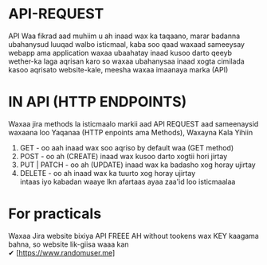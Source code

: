# API-REQUEST
API Waa fikrad aad muhiim u ah inaad wax ka taqaano, marar badanna ubahanysud luuqad walbo isticmaal,
kaba soo qaad waxaad sameeysay webapp ama application waxaa ubaahatay inaad kusoo darto qeeyb wether-ka laga aqrisan karo so waxaa ubahanysaa inaad xogta cimilada
kasoo aqrisato website-kale, meesha waxaa imaanaya marka (API)

# IN API (HTTP ENDPOINTS)
Waxaa jira methods la isticmaalo markii aad API REQUEST aad sameenaysid waxaana loo Yaqanaa (HTTP enpoints ama Methods),
Waxayna Kala Yihiin<br>
1. GET - oo aah inaad wax soo aqriso by default waa (GET method)
2. POST - oo ah (CREATE) inaad wax kusoo darto xogtii hori jirtay
3. PUT | PATCH - oo ah (UPDATE) inaad wax ka badasho xog horay ujirtay
4. DELETE - oo ah inaad wax ka tuurto xog horay ujirtay <br>
intaas iyo kabadan waaye lkn afartaas ayaa zaa'id loo isticmaalaa

# For practicals
Waxaa Jira website bixiya API FREEE AH without tookens wax KEY kaagama bahna, so website lik-giisa waaa kan<br>
✔ [https://www.randomuser.me]


